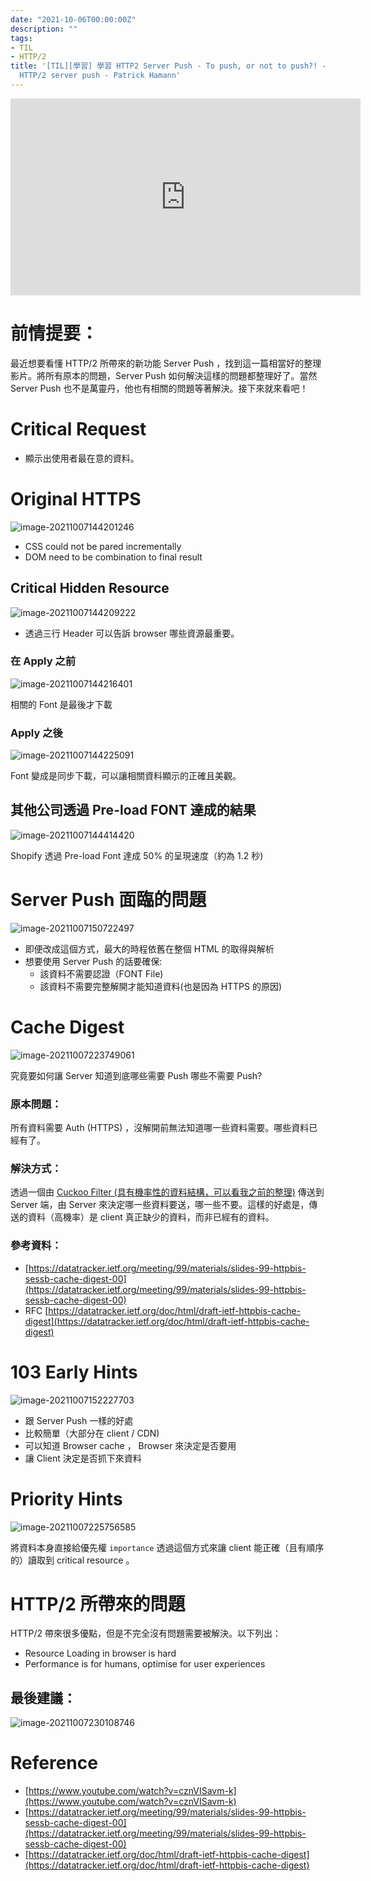 ```yaml
---
date: "2021-10-06T00:00:00Z"
description: ""
tags:
- TIL
- HTTP/2
title: '[TIL][學習] 學習 HTTP2 Server Push - To push, or not to push?! - The future of
  HTTP/2 server push - Patrick Hamann'
---
```


<iframe width="560" height="315" src="https://www.youtube.com/embed/cznVISavm-k" title="YouTube video player" frameborder="0" allow="accelerometer; autoplay; clipboard-write; encrypted-media; gyroscope; picture-in-picture" allowfullscreen></iframe>



# 前情提要：

最近想要看懂 HTTP/2 所帶來的新功能 Server Push ，找到這一篇相當好的整理影片。將所有原本的問題，Server Push 如何解決這樣的問題都整理好了。當然 Server Push 也不是萬靈丹，他也有相關的問題等著解決。接下來就來看吧！




# Critical Request

- 顯示出使用者最在意的資料。

# Original HTTPS

![image-20211007144201246](../images/2021/image-20211007144201246.png)



- CSS could not be pared incrementally 
- DOM need to be combination to final result

## Critical Hidden Resource

![image-20211007144209222](../images/2021/image-20211007144209222.png)

- 透過三行 Header  可以告訴 browser 哪些資源最重要。

### 在 Apply 之前

![image-20211007144216401](../images/2021/image-20211007144216401.png)

相關的 Font 是最後才下載

### Apply 之後

![image-20211007144225091](../images/2021/image-20211007144225091.png)

Font 變成是同步下載，可以讓相關資料顯示的正確且美觀。

## 其他公司透過 Pre-load FONT 達成的結果



![image-20211007144414420](../images/2021/image-20211007144414420.png)

Shopify 透過 Pre-load Font 達成 50% 的呈現速度（約為 1.2 秒)

# Server Push  面臨的問題



![image-20211007150722497](../images/2021/image-20211007150722497.png)

- 即便改成這個方式，最大的時程依舊在整個 HTML 的取得與解析
- 想要使用 Server Push 的話要確保:
  - 該資料不需要認證（FONT File)
  - 該資料不需要完整解開才能知道資料(也是因為 HTTPS 的原因)

# Cache Digest 

![image-20211007223749061](../images/2021/image-20211007223749061.png)

究竟要如何讓 Server 知道到底哪些需要 Push 哪些不需要 Push? 

### 原本問題：

所有資料需要 Auth (HTTPS) ，沒解開前無法知道哪一些資料需要。哪些資料已經有了。

### 解決方式：

透過一個由 [Cuckoo Filter (具有機率性的資料結構，可以看我之前的整理)](https://www.evanlin.com/CuckooFilter/) 傳送到 Server 端，由 Server 來決定哪一些資料要送，哪一些不要。這樣的好處是，傳送的資料（高機率）是 client 真正缺少的資料，而非已經有的資料。

### 參考資料：

- [https://datatracker.ietf.org/meeting/99/materials/slides-99-httpbis-sessb-cache-digest-00](https://datatracker.ietf.org/meeting/99/materials/slides-99-httpbis-sessb-cache-digest-00)
- RFC [https://datatracker.ietf.org/doc/html/draft-ietf-httpbis-cache-digest](https://datatracker.ietf.org/doc/html/draft-ietf-httpbis-cache-digest)

# 103 Early Hints



![image-20211007152227703](../images/2021/image-20211007152227703.png)

- 跟 Server Push 一樣的好處
- 比較簡單（大部分在 client / CDN)
- 可以知道 Browser cache ， Browser 來決定是否要用
- 讓 Client 決定是否抓下來資料

# Priority Hints

![image-20211007225756585](../images/2021/image-20211007225756585.png)

將資料本身直接給優先權 `importance` 透過這個方式來讓 client 能正確（且有順序的）讀取到 critical resource 。



# HTTP/2 所帶來的問題

HTTP/2 帶來很多優點，但是不完全沒有問題需要被解決。以下列出：

- Resource Loading in browser is hard 
- Performance is for humans, optimise for user experiences

## 最後建議：

![image-20211007230108746](../images/2021/image-20211007230108746.png)


# Reference

- [https://www.youtube.com/watch?v=cznVISavm-k](https://www.youtube.com/watch?v=cznVISavm-k)
- [https://datatracker.ietf.org/meeting/99/materials/slides-99-httpbis-sessb-cache-digest-00](https://datatracker.ietf.org/meeting/99/materials/slides-99-httpbis-sessb-cache-digest-00)
- [https://datatracker.ietf.org/doc/html/draft-ietf-httpbis-cache-digest](https://datatracker.ietf.org/doc/html/draft-ietf-httpbis-cache-digest)

